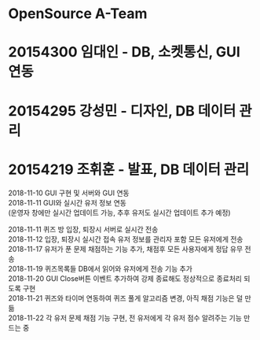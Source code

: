 # OpenSource A-Team  
# 20154300 임대인  - DB, 소켓통신, GUI  연동
# 20154295 강성민  - 디자인, DB 데이터 관리
# 20154219 조휘훈  - 발표, DB 데이터 관리

2018-11-10 GUI 구현 및 서버와 GUI 연동    
2018-11-11 GUI와 실시간 유저 정보 연동  
(운영자 창에만 실시간 업데이트 가능, 추후 유저도 실시간 업데이트 추가 예정)  

2018-11-11 퀴즈 방 입장, 퇴장시 서버로 실시간 전송  
2018-11-12 입장, 퇴장시 실시간 접속 유저 정보를 관리자 포함 모든 유저에게 전송    
2018-11-17 유저가 푼 문제 채점하는 기능 추가, 채점후 모든 사용자에게 정답 유무 전송    
2018-11-19 퀴즈목록들 DB에서 읽어와 유저에게 전송 기능 추가  
2018-11-20 GUI Close버튼 이벤트 추가하여 강제 종료해도 정상적으로 종료처리 되도록 구현  
2018-11-21 퀴즈와 타이머 연동하여 퀴즈 풀게 알고리즘 변경, 아직 채점 기능은 덜 만듦    
2018-11-22 각 유저 문제 채점 기능 구현, 전 유저에게 각 유저 점수 알려주는 기능 만드는 중  


